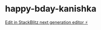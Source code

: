 # happy-bday-kanishka

[Edit in StackBlitz next generation editor ⚡️](https://stackblitz.com/~/github.com/DeeprajPandey/happy-bday-kanishka)